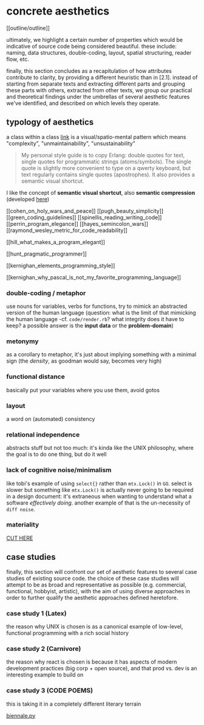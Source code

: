# concrete aesthetics

[[outline/outline]]

ultimately, we highlight a certain number of properties which would be indicative of source code being considered beautiful. these include:  naming, data structures, double-coding, layout, spatial structuring, reader flow, etc.

finally, this section concludes as a recapitulation of how attributes contribute to clarity, by providing a different heuristic than in [2.1]. instead of starting from separate texts and extracting different parts and grouping these parts with others, extracted from other texts, we group our practical and theoretical findings under the umbrellas of several aesthetic features we've identified, and described on which levels they operate.

## typology of aesthetics

a class within a class [link](https://blog.royalsloth.eu/posts/the-complexity-that-lives-in-the-gui/) is a visual/spatio-mental pattern which means "complexity", "unmaintainability", "unsustainability"

> My personal style guide is to copy Erlang: double quotes for text, single quotes for programmatic strings (atoms/symbols). The single quote is slightly more convenient to type on a qwerty keyboard, but text regularly contains single quotes (apostrophes). It also provides a semantic visual shortcut.

I like the concept of **semantic visual shortcut**, also **semantic compression** (developed [here](https://caseymuratori.com/blog_0015))

[[cohen_on_holy_wars_and_peace]]
[[pugh_beauty_simplicity]]
[[green_coding_guidelines]]
[[spinellis_reading_writing_code]]
[[perrin_program_elegance]]
[[hayes_semincolon_wars]]
[[raymond_wesley_metric_for_code_readability]]

[[hill_what_makes_a_program_elegant]]

[[hunt_pragmatic_programmer]]

[[kernighan_elements_programming_style]]

[[kernighan_why_pascal_is_not_my_favorite_programming_language]]

### double-coding / metaphor

use nouns for variables, verbs for functions, try to mimick an abstracted version of the human language (question: what is the limit of that mimicking the human language -cf. `code/render.rb`? what integrity does it have to keep? a possible answer is the **input data** or the **problem-domain**)

### metonymy

as a corollary to metaphor, it's just about implying something with a minimal sign (the *density*, as goodman would say, becomes very high)

### functional distance

basically put your variables where you use them, avoid gotos

### layout

a word on (automated) consistency

### relational independence

abstracts stuff but not too much: it's kinda like the UNIX philosophy, where the goal is to do one thing, but do it well

### lack of cognitive noise/minimalism

like tobi's example of using `select{}` rather than `mtx.Lock()` in `GO`. select is slower but something like `mtx.Lock()` is actually never going to be required in a design document: it's extraneous when wanting to understand what a software *effectively doing*. another example of that is the un-necessity of `diff noise`.

### materiality

[CUT HERE](http://www.phrack.org/issues/50/16.html#article)

## case studies

finally, this section will confront our set of aesthetic features to several case studies of existing source code. the choice of these case studies will attempt to be as broad and representative as possible (e.g. commercial, functional, hobbyist, artistic), with the aim of using diverse approaches in order to further qualify the aesthetic approaches defined heretofore.

### case study 1 (Latex)

the reason why UNIX is chosen is as a canonical example of low-level, functional programming with a rich social history

### case study 2 (Carnivore)

the reason why react is chosen is because it has aspects of modern development practices (big corp + open source), and that prod vs. dev is an interesting example to build on

### case study 3 (CODE POEMS)

this is taking it in a completely different literary terrain

[biennale.py](https://0100101110101101.org/biennale-py/)